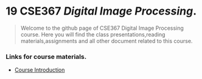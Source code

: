# 19 CSE367 _Digital Image Processing_.
> Welcome to the github page of CSE367 Digital Image Processing course. Here you will find the class presentations,reading materials,assignments and all other document related to this course.

### Links for course materials.
- [Course Introduction][intro_pdf]


[intro_pdf]:https://github.com/sarathtv/19CSE367-Digital-Image-Processing/blob/master/Lectures/Course%20Intro.pdf
